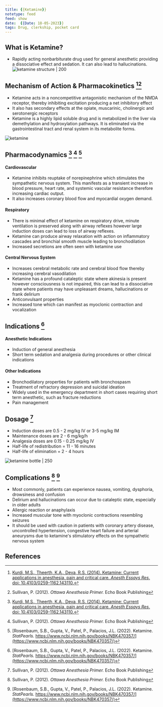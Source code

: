 ```yaml
---
title: {{Ketamine}}
notetype: feed
feed: show
date:  {{Date: 18-05-2023}}
tags: Drug, clerkship, pocket card 
---
```


## What is Ketamine?
- Rapidly acting nonbarbiturate drug used for general anesthetic providing a dissociative effect and sedation. It can also lead to hallucinations. 
![ketamine structure | 200](https://upload.wikimedia.org/wikipedia/commons/thumb/0/0d/Ketamine2DCSD.svg/1200px-Ketamine2DCSD.svg.png)

## Mechanism of Action & Pharmacokinetics [^1][^2]
- Ketamine acts in a noncompetitive antagonistic mechanism of the NMDA receptor, thereby inhibiting excitation producing a net inhibitory effect 
- It also has secondary effects at the opiate, muscarinic, cholinergic and serotonergic receptors 
- Ketamine is a highly lipid soluble drug and is metabolized in the liver via demethylation and hydroxylation pathways. It is eliminated via the gastrointestinal tract and renal system in its metabolite forms. 

![ketamine](https://s7d1.scene7.com/is/image/CENODS/09803-feature1-mechanism?$responsive$&wid=700&qlt=90,0&resMode=sharp2)

## Pharmacodynamics [^1] [^2] [^3]
#### Cardiovascular 
- Ketamine inhibits reuptake of norepinephrine which stimulates the sympathetic nervous system. This manifests as a transient increase in blood pressure, heart rate, and systemic vascular resistance therefore increasing cardiac output. 
- It also increases coronary blood flow and myocardial oxygen demand. 

#### Respiratory
- There is minimal effect of ketamine on respiratory drive, minute ventilation is preserved along with airway reflexes however large induction doses can lead to loss of airway reflexes. 
- Ketamine can produce airway relaxation with action on inflammatory cascades and bronchial smooth muscle leading to bronchodilation 
- Increased secretions are often seen with ketamine use

#### Central Nervous System
- Increases cerebral metabolic rate and cerebral blood flow thereby increasing cerebral vasodilation 
- Ketamine has a profound cataleptic state where akinesia is present however consciousness is not impaired, this can lead to a dissociative state where patients may have unpleasant dreams, hallucinations or frank delirium 
- Anticonvulsant properties  
- Increased tone which can manifest as myoclonic contraction and vocalization 

## Indications [^3]
#### Anesthetic Indications
- Induction of general anesthesia 
- Short term sedation and analgesia during procedures or other clinical indications 

#### Other Indications 
- Bronchodilatory properties for patients with bronchospasm
- Treatment of refractory depression and suicidal ideation 
- Widely used in the emergency department in short cases requiring short term anesthetic, such as fracture reductions 
- Pain management 

## Dosage [^2]
- Induction doses are 0.5 - 2 mg/kg IV or 3-5 mg/kg IM 
- Maintenance doses are 2 - 6 mg/kg/h
- Analgesia doses are 0.15 - 0.25 mg/kg IV
- Half-life of redistribution = 11 - 16 minutes
- Half-life of elimination = 2 - 4 hours 

![ketamine bottle | 250](https://images.squarespace-cdn.com/content/v1/53c1a2cce4b0e88e61f99b70/1422932830091-11PXIWAPA7FLK4MD7ORY/image-asset.png)


## Complications  [^2] [^3]
- Most commonly, patients can experience nausea, vomiting, dysphoria, drowsiness and confusion 
- Delirium and hallucinations can occur due to cataleptic state, especially in older adults
- Allergic reaction or anaphylaxis
- Increased muscular tone with myoclonic contractions resembling seizures 
- It should be used with caution in patients with coronary artery disease, uncontrolled hypertension, congestive heart failure and arterial aneurysms due to ketamine's stimulatory effects on the sympathetic nervous system

## References
[^1]: [Kurdi, M.S., Theerth, K.A., Deva, R.S. (2014). Ketamine: Current applications in anesthesia, pain and critical care. *Anesth Essays Res*. doi: 10.4103/0259-1162.143110.](https://www.ncbi.nlm.nih.gov/pmc/articles/PMC4258981/)
[^2]:Sullivan, P. (2012). *Ottawa Anesthesia Primer.* Echo Book Publishing
[^3]:[Rosenbaum, S.B., Gupta, V., Patel, P., Palacios, J.L. (2022). Ketamine. *StatPearls.* https://www.ncbi.nlm.nih.gov/books/NBK470357/](https://www.ncbi.nlm.nih.gov/books/NBK470357/)


